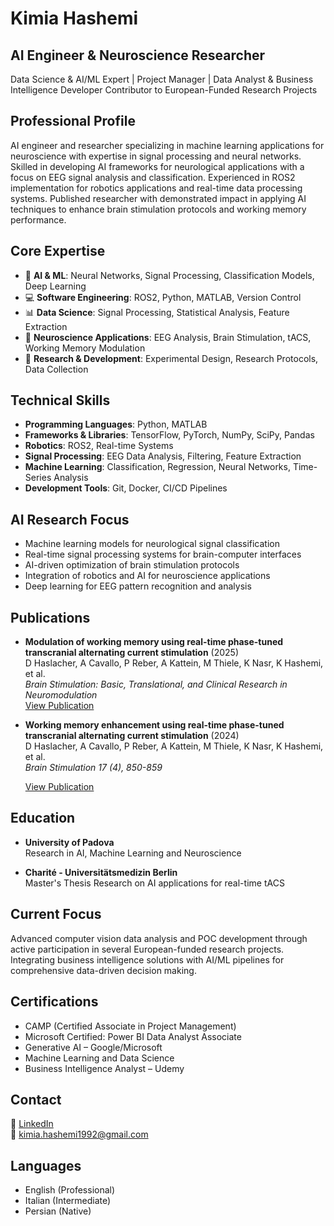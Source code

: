# Kimia Hashemi

## AI Engineer & Neuroscience Researcher
Data Science & AI/ML Expert | Project Manager | Data Analyst & Business Intelligence Developer
Contributor to European-Funded Research Projects
  



## Professional Profile
AI engineer and researcher specializing in machine learning applications for neuroscience with expertise in signal processing and neural networks. Skilled in developing AI frameworks for neurological applications with a focus on EEG signal analysis and classification. Experienced in ROS2 implementation for robotics applications and real-time data processing systems. Published researcher with demonstrated impact in applying AI techniques to enhance brain stimulation protocols and working memory performance.

## Core Expertise
* 🤖 **AI & ML**: Neural Networks, Signal Processing, Classification Models, Deep Learning
* 💻 **Software Engineering**: ROS2, Python, MATLAB, Version Control
* 📊 **Data Science**: Signal Processing, Statistical Analysis, Feature Extraction
* 🧠 **Neuroscience Applications**: EEG Analysis, Brain Stimulation, tACS, Working Memory Modulation
* 🔬 **Research & Development**: Experimental Design, Research Protocols, Data Collection

## Technical Skills
* **Programming Languages**: Python, MATLAB
* **Frameworks & Libraries**: TensorFlow, PyTorch, NumPy, SciPy, Pandas
* **Robotics**: ROS2, Real-time Systems
* **Signal Processing**: EEG Data Analysis, Filtering, Feature Extraction
* **Machine Learning**: Classification, Regression, Neural Networks, Time-Series Analysis
* **Development Tools**: Git, Docker, CI/CD Pipelines

## AI Research Focus
* Machine learning models for neurological signal classification
* Real-time signal processing systems for brain-computer interfaces
* AI-driven optimization of brain stimulation protocols
* Integration of robotics and AI for neuroscience applications
* Deep learning for EEG pattern recognition and analysis

## Publications
* **Modulation of working memory using real-time phase-tuned transcranial alternating current stimulation** (2025)  
  D Haslacher, A Cavallo, P Reber, A Kattein, M Thiele, K Nasr, K Hashemi, et al.  
  *Brain Stimulation: Basic, Translational, and Clinical Research in Neuromodulation*  
  [View Publication](https://scholar.google.com/citations?view_op=view_citation&hl=en&user=ariUwlAAAAAJ&citation_for_view=ariUwlAAAAAJ:u-x6o8ySG0sC)

* **Working memory enhancement using real-time phase-tuned transcranial alternating current stimulation** (2024)  
  D Haslacher, A Cavallo, P Reber, A Kattein, M Thiele, K Nasr, K Hashemi, et al.  
  *Brain Stimulation 17 (4), 850-859*  
  
  [View Publication](https://scholar.google.com/citations?view_op=view_citation&hl=en&user=ariUwlAAAAAJ&citation_for_view=ariUwlAAAAAJ:u5HHmVD_uO8C)

## Education
* **University of Padova**  
  Research in AI, Machine Learning and Neuroscience

* **Charité - Universitätsmedizin Berlin**  
  Master's Thesis Research on AI applications for real-time tACS

## Current Focus
Advanced computer vision data analysis and POC development through active participation in several European-funded research projects. Integrating business intelligence solutions with AI/ML pipelines for comprehensive data-driven decision making.
  
## Certifications
* CAMP (Certified Associate in Project Management)
* Microsoft Certified: Power BI Data Analyst Associate
* Generative AI – Google/Microsoft
* Machine Learning and Data Science
* Business Intelligence Analyst – Udemy

## Contact
🔗 [LinkedIn](https://www.linkedin.com/in/kimia-hashemi-47a2851a4/)  
📧 kimia.hashemi1992@gmail.com

## Languages
* English (Professional)
* Italian (Intermediate)
* Persian (Native)
